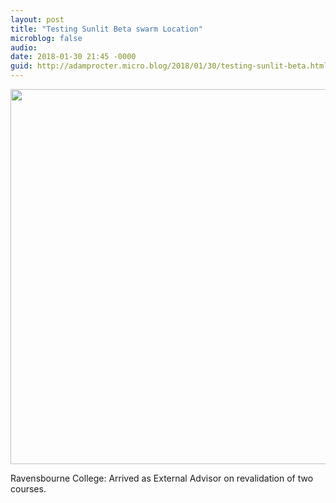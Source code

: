 ```yaml
---
layout: post
title: "Testing Sunlit Beta swarm Location"
microblog: false
audio: 
date: 2018-01-30 21:45 -0000
guid: http://adamprocter.micro.blog/2018/01/30/testing-sunlit-beta.html
---
```




<img src="http://discursive.adamprocter.co.uk/uploads/2018/fc9ff1d121.jpg" width="600" height="600" style="height: auto;" />

Ravensbourne College: Arrived as External Advisor on revalidation of two courses.


